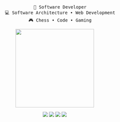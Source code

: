 <div align="center">
<!-- <img src="https://readme-typing-svg.demolab.com?font=Inconsolata&size=50&duration=4000&pause=300&color=A7A459&center=true&vCenter=true&multiline=true&random=false&width=1300&height=140&lines=Hi+there!;I'm+Dante%2C+nice+to+meet+you!" alt="Typing SVG" width="70%" />
 -->
<pre>
    💼 Software Developer
    💻 Software Architecture • Web Development
    🎮 Chess • Code • Gaming
</pre>
<!--<img src="https://github.com/DanteB918/DanteB918/assets/100642899/23c3234e-3477-4946-9837-a04de735e5df" height="250" />-->
<img src="https://github.com/DanteB918/DanteB918/assets/100642899/2f7d42a1-a995-4237-b25c-87091d2ee285" height="250" />

<br>

[![](https://img.shields.io/badge/LinkedIn-0a66c2)](https://www.linkedin.com/in/dante-bradshaw/)
[![](https://img.shields.io/badge/Laracasts-6364ff)](https://laracasts.com/@DanteB918)
[![](https://img.shields.io/badge/RubyGems.org-DC143C)](https://rubygems.org/profiles/danteb918)
[![](https://img.shields.io/badge/Website-4dab9a)](https://dantebradshaw.com)

</div>
